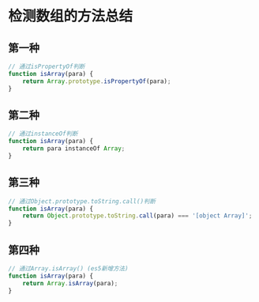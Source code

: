 # 检测数组的方法总结

## 第一种

```javascript
// 通过isPropertyOf判断
function isArray(para) {
    return Array.prototype.isPropertyOf(para);
}
```

## 第二种

```javascript
// 通过instanceOf判断
function isArray(para) {
    return para instanceOf Array;
}
```

## 第三种

```javascript
// 通过Object.prototype.toString.call()判断
function isArray(para) {
    return Object.prototype.toString.call(para) === '[object Array]';
}
```

## 第四种

```javascript
// 通过Array.isArray() (es5新增方法)
function isArray(para) {
    return Array.isArray(para);
}
```
